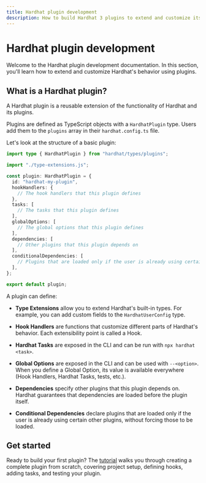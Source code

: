```yaml
---
title: Hardhat plugin development
description: How to build Hardhat 3 plugins to extend and customize its behavior
---
```


# Hardhat plugin development

Welcome to the Hardhat plugin development documentation. In this section, you'll learn how to extend and customize Hardhat's behavior using plugins.

## What is a Hardhat plugin?

A Hardhat plugin is a reusable extension of the functionality of Hardhat and its plugins.

Plugins are defined as TypeScript objects with a `HardhatPlugin` type. Users add them to the `plugins` array in their `hardhat.config.ts` file.

Let's look at the structure of a basic plugin:

```ts
import type { HardhatPlugin } from "hardhat/types/plugins";

import "./type-extensions.js";

const plugin: HardhatPlugin = {
  id: "hardhat-my-plugin",
  hookHandlers: {
    // The hook handlers that this plugin defines
  },
  tasks: [
    // The tasks that this plugin defines
  ],
  globalOptions: [
    // The global options that this plugin defines
  ],
  dependencies: [
    // Other plugins that this plugin depends on
  ],
  conditionalDependencies: [
    // Plugins that are loaded only if the user is already using certain other plugins
  ],
};

export default plugin;
```

A plugin can define:

- **Type Extensions** allow you to extend Hardhat's built-in types. For example, you can add custom fields to the `HardhatUserConfig` type.

- **Hook Handlers** are functions that customize different parts of Hardhat's behavior. Each extensibility point is called a Hook.

- **Hardhat Tasks** are exposed in the CLI and can be run with `npx hardhat <task>`.

- **Global Options** are exposed in the CLI and can be used with `--<option>`. When you define a Global Option, its value is available everywhere (Hook Handlers, Hardhat Tasks, tests, etc.).

- **Dependencies** specify other plugins that this plugin depends on. Hardhat guarantees that dependencies are loaded before the plugin itself.

- **Conditional Dependencies** declare plugins that are loaded only if the user is already using certain other plugins, without forcing those to be loaded.

## Get started

Ready to build your first plugin? The [tutorial](./tutorial/index.md) walks you through creating a complete plugin from scratch, covering project setup, defining hooks, adding tasks, and testing your plugin.
